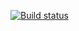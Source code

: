 [![Build status](https://ci.appveyor.com/api/projects/status/m6580xx7y4dxng90?svg=true)](https://ci.appveyor.com/project/AlexeySuchkov/qa-cashbackhackerci)

